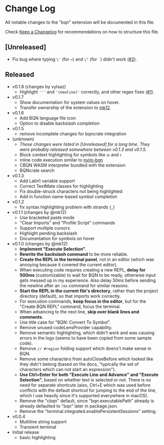 # Change Log

All notable changes to the "bqn" extension will be documented in this file.

Check [Keep a Changelog](http://keepachangelog.com/) for recommendations on how to structure this file.

## [Unreleased]

- Fix bug where typing `\'` (for `↩`) and `\"` (for `˙`) didn't work ([#2](https://github.com/mk12/bqn-vscode/issues/2)).

## Released

- v0.1.8 (changes by vylsaz)
  - Highlight `'''` and `'(newline)'` correctly, and other regex fixes ([#1](https://github.com/mk12/bqn-vscode/pull/1)).
- v0.1.7
  - Show documentation for system values on hover.
  - Transfer ownership of the extension to [mk12](https://github.com/mk12).
- v0.1.6
  - Add BQN language file icon
  - Option to disable backslash completion
- v0.1.5
  - remove incomplete changes for bqncrate integration
- (unknown)
  - _These changes were listed in \[Unreleased\] for a long time. They were probably released somewhere between v0.1.3 and v0.1.5._
  - Block context highlighting for symbols like `𝕨` and `𝕣`
  - inline code execution similar to [nvim-bqn](https://git.sr.ht/~detegr/nvim-bqn)
  - CBQN WASM interpreter bundled with the extension
  - BQNcrate search
- v0.1.3
  - Add Latin1 variable support
  - Correct TextMate classes for highlighting
  - Fix double-struck characters not being highlighted
  - Add in function name-based symbol completion
- v0.1.2
  - fix syntax highlighting problem with strands (`‿`)
- v0.1.1 (changes by @mk12)
  - Use bracketed paste mode
  - "Clear Imports" and "Profile Script" commands
  - Support multiple cursors
  - Highlight pending backslash
  - Documentation for symbols on hover
- v0.1.0 (changes by @mk12)
  * **Implement "Execute Selection"**.
  * **Rewrite the backslash command** to be more reliable.
  * **Create the REPL in the terminal panel**, not in an editor (which was annoying because it covered the current editor).
  * When executing code requires creating a new REPL, **delay for 500ms** (customizable) to wait for BQN to be ready, otherwise input gets messed up in my experience. Also delay 50ms before sending the newline after an `)ex` command for similar reasons.
  * **Start the REPL in the current file's directory**, rather than the project directory (default), so that imports work correctly.
  * For execution commands, **keep focus in the editor**, but for the "Create BQN REPL" command, focus the terminal.
  * When advancing to the next line, **skip over blank lines and comments**.
  * Use title case for "BQN: Convert To Symbol".
  * Remove unused codeLensProvider capability.
  * Remove semantic highlighting, which didn't work and was causing errors in the logs (seems to have been copied from some sample code).
  * Remove `// #region` folding support which doens't make sense in BQN.
  * Remove some characters from autoCloseBefore which looked like they didn't belong (based on the docs, "typically the set of characters which can not start an expression").
  * **Use Ctrl+Enter for both "Execute Line and Advance" and "Execute Selection"**, based on whether text is selected or not. There is no need for separate shortcuts (also, Ctrl+E which was used before conflicts with the default shortcut for jumping to the end of the line, which I use heavily since it's supported everywhere in macOS).
  * Remove the "cbqn" default, since "bqn.executablePath" already is already defaulted to "bqn" later in package.json.
  * Remove the "terminal.integrated.enablePersistentSessions" setting.
- v0.0.4
  - Multiline string support
  - Transient terminal
- Initial release
  - basic highlighting
